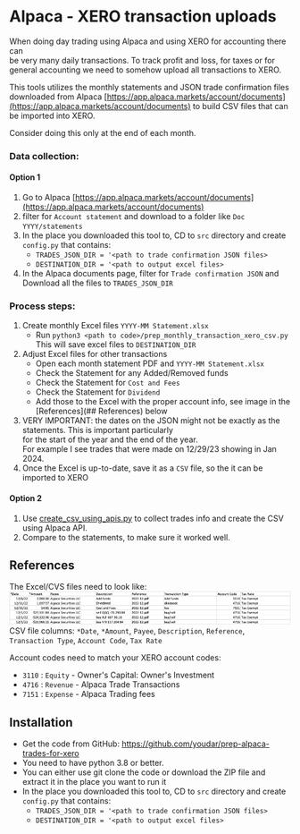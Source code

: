 # Alpaca - XERO transaction uploads

When doing day trading using Alpaca and using XERO for accounting there can  
be very many daily transactions. To track profit and loss, for taxes or for general
accounting we need to somehow upload all transactions to XERO.

This tools utilizes the monthly statements and JSON trade confirmation files downloaded
from Alpaca [https://app.alpaca.markets/account/documents](https://app.alpaca.markets/account/documents)
to build CSV files that can be imported into XERO.

Consider doing this only at the end of each month.

### Data collection:
#### Option 1
1. Go to Alpaca [https://app.alpaca.markets/account/documents](https://app.alpaca.markets/account/documents)
2. filter for `Account statement` and download to a folder like `Doc YYYY/statements`
3. In the place you downloaded this tool to, CD to `src` directory and create `config.py` that contains:
    - `TRADES_JSON_DIR = '<path to trade confirmation JSON files>`
    - `DESTINATION_DIR = '<path to output excel files>`
4. In the Alpaca documents page, filter for `Trade confirmation JSON` and   
   Download all the files to `TRADES_JSON_DIR`

### Process steps:

1. Create monthly Excel files `YYYY-MM Statement.xlsx`
    - Run `python3 <path to code>/prep_monthly_transaction_xero_csv.py`  
      This will save excel files to `DESTINATION_DIR`
2. Adjust Excel files for other transactions
    - Open each month statement PDF and `YYYY-MM Statement.xlsx`
    - Check the Statement for any Added/Removed funds
    - Check the Statement for `Cost and Fees`
    - Check the Statement for `Dividend`
    - Add those to the Excel with the proper account info, see image in the [References](## References) below
3. VERY IMPORTANT: the dates on the JSON might not be exactly as the statements. This is important particularly  
   for the start of the year and the end of the year.  
   For example I see trades that were made on 12/29/23 showing in Jan 2024.
4. Once the Excel is up-to-date, save it as a `CSV` file, so the it can be imported to XERO

#### Option 2
1. Use [create_csv_using_apis.py](create_csv_using_apis.py) to collect trades info and create the CSV  
   using Alpaca API.  
2. Compare to the statements, to make sure it worked well.

## References

The Excel/CVS files need to look like:  
![cvs_file_sample](docs/cvs_file_sample.png)   
CSV file
columns: `*Date`, `*Amount`, `Payee`, `Description`, `Reference`, `Transaction Type`, `Account Code`, `Tax Rate`

Account codes need to match your XERO account codes:

- `3110` : `Equity` - Owner's Capital: Owner's Investment
- `4716` : `Revenue` - Alpaca Trade Transactions
- `7151` : `Expense` - Alpaca Trading fees

## Installation

- Get the code from GitHub: https://github.com/youdar/prep-alpaca-trades-for-xero
- You need to have python 3.8 or better.
- You can either use git clone the code or download the ZIP file and extract it in the place you want to run it
- In the place you downloaded this tool to, CD to `src` directory and create `config.py` that contains:
    - `TRADES_JSON_DIR = '<path to trade confirmation JSON files>`
    - `DESTINATION_DIR = '<path to output excel files>` 





   
